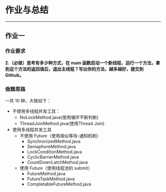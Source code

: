 # 作业与总结

---

## 作业一

### 作业要求

**2.（必做）思考有多少种方式，在 main 函数启动一个新线程，运行一个方法，拿到这个方法的返回值后，退出主线程？写出你的方法，越多越好，提交到 Github。**

### 做题思路

一共 10 种，大致如下：

- 不使用多线程并发工具：
  - NoLockMethod.java(使用循环不断判断)
  - ThreadJoinMethod.java(使用Thread Join)
- 使用多线程并发工具
  - 不使用 Future（使用类似等待-通知机制）
    - SynchronizedMethod.java
    - SemaphoreMethod.java
    - LockConditionMethod.java
    - CyclicBarrierMethod.java
    - CountDownLatchMethod.java
  - 使用 Future（使用线程池的 submit）
    - FutureMethod.java
    - FutureTaskMethod.java
    - CompletableFutureMethod.java
    